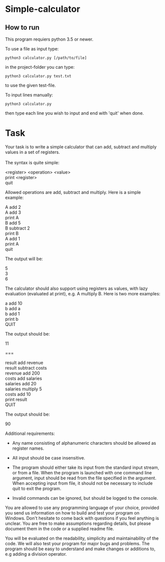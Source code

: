 # Simple-calculator

## How to run

This program requiers python 3.5 or newer.

To use a file as input type:

    python3 calculator.py [/path/to/file]

in the project-folder you can type:

    python3 calculator.py test.txt

to use the given test-file.

To input lines manually:

    python3 calculator.py

then type each line you wish to input and end with 'quit' when done.

# Task

Your task is to write a simple calculator that can add, subtract and multiply values in a set of registers. \
\
The syntax is quite simple:

\<register> \<operation> \<value> \
print \<register>\
quit

Allowed operations are add, subtract and multiply. Here is a simple example:

A add 2\
A add 3\
print A\
B add 5\
B subtract 2\
print B\
A add 1\
print A\
quit

The output will be:

5\
3\
6

The calculator should also support using registers as values, with lazy evaluation (evaluated at print), e.g. A multiply B. Here is two more examples:

a add 10\
b add a\
b add 1\
print b\
QUIT

The output should be:

11

\===

result add revenue\
result subtract costs\
revenue add 200\
costs add salaries\
salaries add 20\
salaries multiply 5\
costs add 10\
print result\
QUIT

The output should be:

90

Additional requirements:

- Any name consisting of alphanumeric characters should be allowed as register names.

- All input should be case insensitive.
- The program should either take its input from the standard input stream, or from a file. When the
  program is launched with one command line argument, input should be read from the file specified in
  the argument. When accepting input from file, it should not be necessary to include quit to exit the
  program.
- Invalid commands can be ignored, but should be logged to the console.

You are allowed to use any programming language of your choice, provided you send us information on
how to build and test your program on Windows. Don't hesitate to come back with questions if you feel
anything is unclear. You are free to make assumptions regarding details, but please document them in
the code or a supplied readme file.

You will be evaluated on the readability, simplicity and maintainability of the code. We will also test your
program for major bugs and problems. The program should be easy to understand and make changes or
additions to, e.g adding a division operator.
